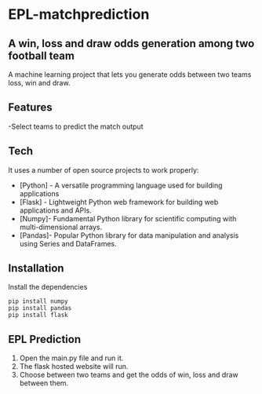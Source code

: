 # EPL-matchprediction
## A win, loss and draw odds generation among two football team

A machine learning project that lets you generate odds between two teams loss, win and draw.



## Features
-Select teams to predict the match output

## Tech

It uses a number of open source projects to work properly:

- [Python] - A versatile programming language used for building applications
- [Flask] - Lightweight Python web framework for building web applications and APIs.
- [Numpy]- Fundamental Python library for scientific computing with multi-dimensional arrays.
- [Pandas]- Popular Python library for data manipulation and analysis using Series and DataFrames.


## Installation
Install the dependencies
```
pip install numpy
pip install pandas
pip install flask
```


## EPL Prediction
1. Open the main.py file and run it.
2. The flask hosted website will run.
3. Choose between two teams and get the odds of win, loss and draw between them.


